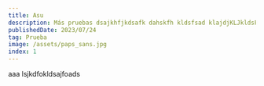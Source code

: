 ```yaml
---
title: Asu
description: Más pruebas dsajkhfjkdsafk dahskfh kldsfsad klajdjKLJkldsFKLASJ DFLKDSAJFOLDSAJFIOASJDFoj kldsajfklads
publishedDate: 2023/07/24
tag: Prueba
image: /assets/paps_sans.jpg
index: 1
---
```


aaa lsjkdfokldsajfoads

